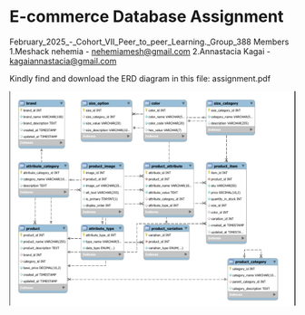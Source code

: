 # E-commerce Database Assignment

February_2025_-_Cohort_VII_Peer_to_peer_Learning._Group_388 Members
1.Meshack nehemia - nehemiamesh@gmail.com
2.Annastacia Kagai - kagaiannastacia@gmail.com

Kindly find and download the ERD diagram in this file: assignment.pdf


![Ecommerce db ERD](ERD.jpeg)